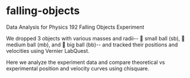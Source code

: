 # falling-objects
Data Analysis for Physics 192 Falling Objects Experiment

We dropped 3 objects with various masses and radii-- 🏐 small ball (sb), 🏐 medium ball (mb), and 🏐 big ball (bb)-- and tracked their positions and velocities using Vernier LabQuest.

Here we analyze the experiment data and compare theoretical vs experimental position and velocity curves using chisquare.
